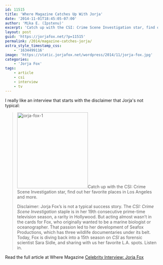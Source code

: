 ```yaml
---
id: 11515
title: 'Where Magazine Catches Up With Jorja'
date: '2014-11-01T18:45:05-07:00'
author: 'Mika E. (Ipstenu)'
excerpt: 'Catch up with the CSI: Crime Scene Investigation star, find out her favorite places in Los Angeles and more.'
layout: post
guid: 'https://jorjafox.net/?p=11515'
permalink: /2014/magazine-catches-jorja/
astra_style_timestamp_css:
    - '1634499116'
image: 'https://static.jorjafox.net/wordpress/2014/11/jorja-fox.jpg'
categories:
    - 'Jorja Fox'
tags:
    - article
    - csi
    - interview
    - tv
---
```


I really like an interview that starts with the disclaimer that Jorja's not typical:
<blockquote><img class="alignleft size-medium wp-image-11519" src="//static.jorjafox.net/wordpress/2014/11/jorja-fox-1-233x250.jpg" alt="jorja-fox-1" width="233" height="250" />Catch up with the CSI: Crime Scene Investigation star, find out her favorite places in Los Angeles and more.

Disclaimer: Jorja Fox’s is not a typical success story. The _CSI: Crime Scene Investigation_ staple is in her 19th consecutive prime-time television season, a rarity in Hollywood. But acting almost wasn’t in the cards for Fox, who originally wanted to be a marine biologist or oceanographer. That passion led to her development of Seafox Productions, which has three wildlife documentaries under its belt. Today, Fox is diving back into a 15th season on _CSI_ as forensic scientist Sara Sidle, and sharing with us her favorite L.A. spots. Listen in.</blockquote>
Read the full article at Where Magazine <a href="http://wherela.com/blog/2014/10/26/celebrity-interview-jorja-fox/">Celebrity Interview: Jorja Fox</a>
